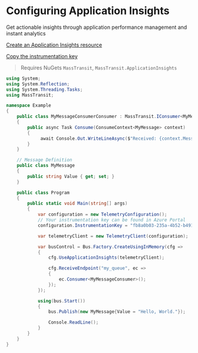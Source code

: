 # Configuring Application Insights

Get actionable insights through application performance management and instant analytics

[Create an Application Insights resource](https://docs.microsoft.com/en-us/azure/application-insights/app-insights-create-new-resource#create-an-application-insights-resource-1)

[Copy the instrumentation key](https://docs.microsoft.com/en-us/azure/application-insights/app-insights-create-new-resource#copy-the-instrumentation-key)

> Requires NuGets `MassTransit`, `MassTransit.ApplicationInsights`

```csharp
using System;
using System.Reflection;
using System.Threading.Tasks;
using MassTransit;

namespace Example
{
    public class MyMessageConsumerConsumer : MassTransit.IConsumer<MyMessage>
    {
        public async Task Consume(ConsumeContext<MyMessage> context)
        {
             await Console.Out.WriteLineAsync($"Received: {context.Message.Value}");
        }
    }

    // Message Definition
    public class MyMessage
    {
        public string Value { get; set; }
    }

    public class Program
    {
        public static void Main(string[] args)
        {
            var configuration = new TelemetryConfiguration();
            // Your instrumentation key can be found in Azure Portal
            configuration.InstrumentationKey = "fb8a0b03-235a-4b52-b491-307e9fd6b209";

            var telemetryClient = new TelemetryClient(configuration);

            var busControl = Bus.Factory.CreateUsingInMemory(cfg =>
            {
                cfg.UseApplicationInsights(telemetryClient);

                cfg.ReceiveEndpoint("my_queue", ec =>
                {
                    ec.Consumer<MyMessageConsumer>();
                });
            });

            using(bus.Start())
            {
                bus.Publish(new MyMessage{Value = "Hello, World."});

                Console.ReadLine();
            }
        }
    }
}
```
